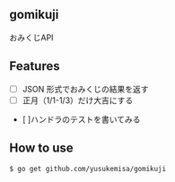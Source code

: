 ## gomikuji
おみくじAPI

## Features
 * [ ] JSON 形式でおみくじの結果を返す
 * [ ] 正月（1/1-1/3）だけ大吉にする
 * [ ]ハンドラのテストを書いてみる

## How to use

```
$ go get github.com/yusukemisa/gomikuji
```
